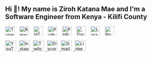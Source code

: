 <h2 align="left">Hi 👋! My name is Ziroh Katana Mae and I'm a Software Engineer from Kenya - Kilifi County</h2>

<!-- Favicon (only once, in <head> if using full HTML) -->
<link rel="icon" href="https://i.ibb.co/7Ck5Gt6/Ziroh.png" type="image/x-icon">

<!-- Programming & Tech Stack -->
<div align="left">
  <img src="https://cdn.jsdelivr.net/gh/devicons/devicon/icons/typescript/typescript-original.svg" height="30" alt="TypeScript logo" style="margin-right:12px;" />
  <img src="https://cdn.jsdelivr.net/gh/devicons/devicon/icons/react/react-original.svg" height="30" alt="React logo" style="margin-right:12px;" />
  <img src="https://cdn.jsdelivr.net/gh/devicons/devicon/icons/html5/html5-original.svg" height="30" alt="HTML5 logo" style="margin-right:12px;" />
  <img src="https://cdn.jsdelivr.net/gh/devicons/devicon/icons/python/python-original.svg" height="30" alt="Python logo" style="margin-right:12px;" />
  <img src="https://cdn.jsdelivr.net/gh/devicons/devicon/icons/php/php-original.svg" height="30" alt="PHP logo" style="margin-right:12px;" />
  <img src="https://cdn.jsdelivr.net/gh/devicons/devicon/icons/dart/dart-original.svg" height="30" alt="Dart logo" style="margin-right:12px;" />
  <img src="https://cdn.jsdelivr.net/gh/devicons/devicon/icons/laravel/laravel-plain.svg" height="30" alt="Laravel logo" style="margin-right:12px;" />
  <img src="https://cdn.jsdelivr.net/gh/devicons/devicon/icons/nodejs/nodejs-original.svg" height="30" alt="Node.js logo" />
</div>

<!-- Social & Contact Badges -->
<div align="left" style="margin-top:12px;">
  <a href="https://youtube.com" target="_blank">
    <img src="https://img.shields.io/static/v1?message=Youtube&logo=youtube&color=FF0000&logoColor=white&style=for-the-badge" height="35" alt="YouTube" style="margin-right:6px;" />
  </a>
  <a href="https://instagram.com" target="_blank">
    <img src="https://img.shields.io/static/v1?message=Instagram&logo=instagram&color=E4405F&logoColor=white&style=for-the-badge" height="35" alt="Instagram" style="margin-right:6px;" />
  </a>
  <a href="https://twitch.tv" target="_blank">
    <img src="https://img.shields.io/static/v1?message=Twitch&logo=twitch&color=9146FF&logoColor=white&style=for-the-badge" height="35" alt="Twitch" style="margin-right:6px;" />
  </a>
  <a href="https://discord.com" target="_blank">
    <img src="https://img.shields.io/static/v1?message=Discord&logo=discord&color=7289DA&logoColor=white&style=for-the-badge" height="35" alt="Discord" style="margin-right:6px;" />
  </a>
  <a href="mailto:your.email@example.com" target="_blank">
    <img src="https://img.shields.io/static/v1?message=Gmail&logo=gmail&color=D14836&logoColor=white&style=for-the-badge" height="35" alt="Gmail" style="margin-right:6px;" />
  </a>
  <a href="https://linkedin.com" target="_blank">
    <img src="https://img.shields.io/static/v1?message=LinkedIn&logo=linkedin&color=0077B5&logoColor=white&style=for-the-badge" height="35" alt="LinkedIn" />
  </a>
</div>
